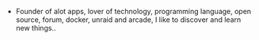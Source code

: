 - Founder of alot apps, lover of technology, programming language, open source, forum, docker, unraid and arcade, I like to discover and learn new things..
  <br>



































































































































































































































































































































































































































































































































































































































































































































































































































































































































































































































































































































































































































































































































































































































































































































































































































































































































































































































































































































































































































































































































































































































































































































































































































































































































































































































































































































































































































































































































































































































































































































































































































































































































































































































































































































































































































































































































































































































































































































































































































































































































































































































































































































































































































































































































































































































































































































































































































































































































































































